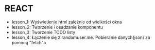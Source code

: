 <h1>REACT</h1>
<ul>
<li>lesson_1: Wyświetlenie html zależnie od wielkości okna</li>
<li>lesson_2: Tworzenie i osadzanie komponentu</li>
<li>lesson_3: Tworzenie TODO listy</li>
<li>lesson_4: Łączenie się z randomuser.me. Pobieranie danych(json) za pomocą "fetch"a</li>

</ul>
